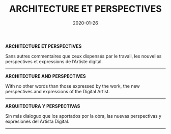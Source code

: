 ﻿---
layout: "gallery.njk"
date: "2020-01-26"
title: "ARCHITECTURE ET PERSPECTIVES"
description: ""
cover : ""
image_scaling: "130" #en pixel, la taille verticale minimum des images presentes dans la gallery
products:
#   les images produits son dans le dossier "products"
#   - image: nom_de_l_image.jpg
#     link: https://www.pcagallery.com/example
   - image: BARBIE_HAD_AN_ACCIDENT.jpg
     link: https://www.pcagalleryart.com/product-page/barbie-had-an-accident-limited-edition-1-3
   - image: BETON_BRUT.jpg
     link: https://www.pcagalleryart.com/product-page/beton-brut-limited-edition-1-3
   - image: CHEZ_LE_PSY.jpg
     link: https://www.pcagalleryart.com/product-page/chez-le-psy-limited-edition-1-3
   - image: PAYSAGE_DE_MONTAGNES.jpg
     link: https://www.pcagalleryart.com/product-page/paysage-de-montagnes-limited-edition-1-3
   - image: PERSPECTIVE.jpg
     link: https://www.pcagalleryart.com/product-page/perspective-limited-edition-1-3
   - image: SALLE_D'ATTENTE.jpg
     link: https://www.pcagalleryart.com/product-page/salle-d-attente-limited-edition-1-3
   - image: URNE.jpg
     link: https://www.pcagalleryart.com/product-page/urne-limited-edition-1-3
---
**ARCHITECTURE ET PERSPECTIVES**

Sans autres commentaires que ceux dispensés par le travail, les nouvelles perspectives et expressions de l’Artiste digital.

--------

**ARCHITECTURE AND PERSPECTIVES**

With no other words than those expressed by the work, the new perspectives and expressions of the Digital Artist.

--------

**ARQUITECTURA Y PERSPECTIVAS**

Sin más dialoguo que los aportados por la obra, las nuevas perspectivas y expresiones del Artista Digital.

--------
